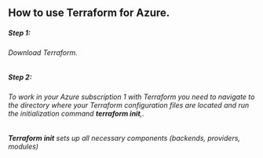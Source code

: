 ## How to use Terraform for Azure.

##### Step 1:
###### Download Terraform.

##### Step 2:
###### To work in your Azure subscription 1 with Terraform  you need to navigate to the directory where your Terraform configuration files are located and run the initialization command **terraform init**,.
###### **Terraform init** sets up all necessary components (backends, providers, modules)



